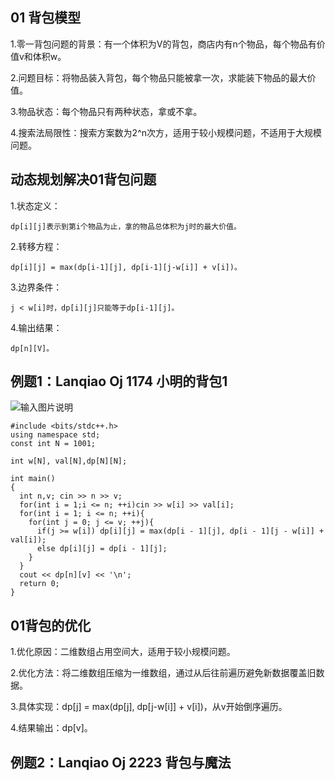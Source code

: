 ## 01 背包模型

1.零一背包问题的背景：有一个体积为V的背包，商店内有n个物品，每个物品有价值v和体积w。 

2.问题目标：将物品装入背包，每个物品只能被拿一次，求能装下物品的最大价值。 

3.物品状态：每个物品只有两种状态，拿或不拿。 

4.搜索法局限性：搜索方案数为2^n次方，适用于较小规模问题，不适用于大规模问题。

## 动态规划解决01背包问题

1.状态定义：

```
dp[i][j]表示到第i个物品为止，拿的物品总体积为j时的最大价值。
```

 2.转移方程：

```
dp[i][j] = max(dp[i-1][j], dp[i-1][j-w[i]] + v[i])。 
```

3.边界条件：

```
j < w[i]时，dp[i][j]只能等于dp[i-1][j]。 
```

4.输出结果：

```
dp[n][V]。
```

## 例题1：Lanqiao Oj 1174 小明的背包1

![输入图片说明](https://cdn.jsdelivr.net/gh/Dec-lxh/Images@main/img/20250310104806.png)

```
#include <bits/stdc++.h>
using namespace std;
const int N = 1001;

int w[N], val[N],dp[N][N];

int main()
{
  int n,v; cin >> n >> v;
  for(int i = 1;i <= n; ++i)cin >> w[i] >> val[i];
  for(int i = 1; i <= n; ++i){
    for(int j = 0; j <= v; ++j){
      if(j >= w[i]) dp[i][j] = max(dp[i - 1][j], dp[i - 1][j - w[i]] + val[i]);
      else dp[i][j] = dp[i - 1][j];
    }
  }
  cout << dp[n][v] << '\n';
  return 0;
}
```

## 01背包的优化

1.优化原因：二维数组占用空间大，适用于较小规模问题。 

2.优化方法：将二维数组压缩为一维数组，通过从后往前遍历避免新数据覆盖旧数据。

 3.具体实现：dp[j] = max(dp[j], dp[j-w[i]] + v[i])，从v开始倒序遍历。 

4.结果输出：dp[v]。

## 例题2：Lanqiao Oj 2223 背包与魔法

```

```

